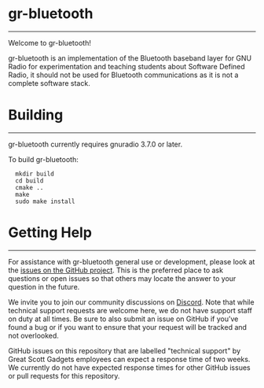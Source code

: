 # gr-bluetooth
--------
Welcome to gr-bluetooth!

gr-bluetooth is an implementation of the Bluetooth baseband layer for GNU Radio for experimentation and teaching students about Software Defined Radio, it should not be used for Bluetooth communications as it is not a complete software stack.

# Building
--------
gr-bluetooth currently requires gnuradio 3.7.0 or later.

To build gr-bluetooth:
```
  mkdir build
  cd build
  cmake ..
  make
  sudo make install
```

# Getting Help
--------
For assistance with gr-bluetooth general use or development, please look at the [issues on the GitHub project](https://github.com/greatscottgadgets/gr-bluetooth/issues). This is the preferred place to ask questions or open issues so that others may locate the answer to your question in the future.

We invite you to join our community discussions on [Discord](https://discord.gg/rsfMw3rsU8). Note that while technical support requests are welcome here, we do not have support staff on duty at all times. Be sure to also submit an issue on GitHub if you’ve found a bug or if you want to ensure that your request will be tracked and not overlooked.

GitHub issues on this repository that are labelled "technical support" by Great Scott Gadgets employees can expect a response time of two weeks. We currently do not have expected response times for other GitHub issues or pull requests for this repository.
